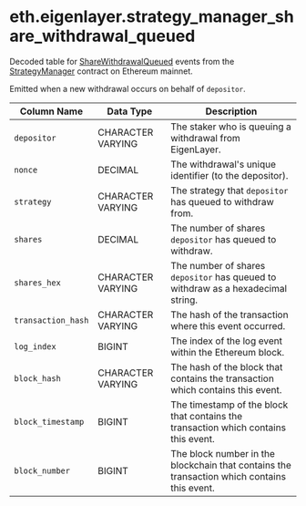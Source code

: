 # eth.eigenlayer.strategy\_manager\_share\_withdrawal\_queued

Decoded table for [ShareWithdrawalQueued](https://github.com/Layr-Labs/eigenlayer-contracts/blob/e80a45c5595dd7d2e31e06c021bad2ca7db0abc7/src/contracts/core/StrategyManager.sol#L62) events from the [StrategyManager](https://etherscan.io/address/0x858646372cc42e1a627fce94aa7a7033e7cf075a) contract on Ethereum mainnet.

Emitted when a new withdrawal occurs on behalf of `depositor`.

| Column Name        | Data Type         | Description                                                                                 |
| ------------------ | ----------------- | ------------------------------------------------------------------------------------------- |
| `depositor`        | CHARACTER VARYING | The staker who is queuing a withdrawal from EigenLayer.                                     |
| `nonce`            | DECIMAL           | The withdrawal's unique identifier (to the depositor).                                      |
| `strategy`         | CHARACTER VARYING | The strategy that `depositor` has queued to withdraw from.                                  |
| `shares`           | DECIMAL           | The number of shares `depositor` has queued to withdraw.                                    |
| `shares_hex`       | CHARACTER VARYING | The number of shares `depositor` has queued to withdraw as a hexadecimal string.            |
| `transaction_hash` | CHARACTER VARYING | The hash of the transaction where this event occurred.                                      |
| `log_index`        | BIGINT            | The index of the log event within the Ethereum block.                                       |
| `block_hash`       | CHARACTER VARYING | The hash of the block that contains the transaction which contains this event.              |
| `block_timestamp`  | BIGINT            | The timestamp of the block that contains the transaction which contains this event.         |
| `block_number`     | BIGINT            | The block number in the blockchain that contains the transaction which contains this event. |

